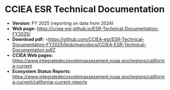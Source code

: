 # CCIEA ESR Technical Documentation


- **Version:** FY 2025 (reporting on data from 2024)
- **Web page:**
  <https://cciea-esr.github.io/ESR-Technical-Documentation-FY2025/>
- **Download pdf:**
  \<https://github.com/CCIEA-esr/ESR-Technical-Documentation-FY2025/blob/main/docs/CCIEA-ESR-Technical-Documentation.pdfZ
- **CCIEA Web pages:**
  <https://www.integratedecosystemassessment.noaa.gov/regions/california-current>
- **Ecosystem Status Reports:**
  <https://www.integratedecosystemassessment.noaa.gov/regions/california-current/california-current-reports>
